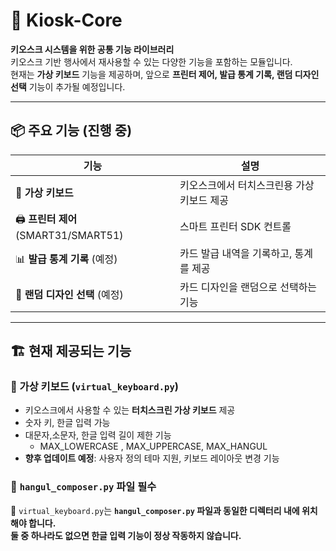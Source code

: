 # 🚀 Kiosk-Core

**키오스크 시스템을 위한 공통 기능 라이브러리**  
키오스크 기반 행사에서 재사용할 수 있는 다양한 기능을 포함하는 모듈입니다.  
현재는 **가상 키보드** 기능을 제공하며, 앞으로 **프린터 제어, 발급 통계 기록, 랜덤 디자인 선택** 기능이 추가될 예정입니다.  

---

## 📦 주요 기능 (진행 중)
| 기능                     | 설명 |
|--------------------------|----------------------------------------------------------------|
| 🎹 **가상 키보드**       | 키오스크에서 터치스크린용 가상 키보드 제공  |
| 🖨️ **프린터 제어** (SMART31/SMART51) | 스마트 프린터 SDK 컨트롤 |
| 📊 **발급 통계 기록** (예정) | 카드 발급 내역을 기록하고, 통계를 제공 |
| 🎨 **랜덤 디자인 선택** (예정) | 카드 디자인을 랜덤으로 선택하는 기능 |

---

## 🏗️ 현재 제공되는 기능

### 🎹 가상 키보드 (`virtual_keyboard.py`)
- 키오스크에서 사용할 수 있는 **터치스크린 가상 키보드** 제공  
- 숫자 키, 한글 입력 가능
- 대문자,소문자, 한글 입력 길이 제한 기능
  - MAX_LOWERCASE , MAX_UPPERCASE, MAX_HANGUL
- **향후 업데이트 예정**: 사용자 정의 테마 지원, 키보드 레이아웃 변경 기능

### 📌 **`hangul_composer.py` 파일 필수**
📌 `virtual_keyboard.py`는 **`hangul_composer.py` 파일과 동일한 디렉터리 내에 위치해야 합니다.**  
**둘 중 하나라도 없으면 한글 입력 기능이 정상 작동하지 않습니다.**  
